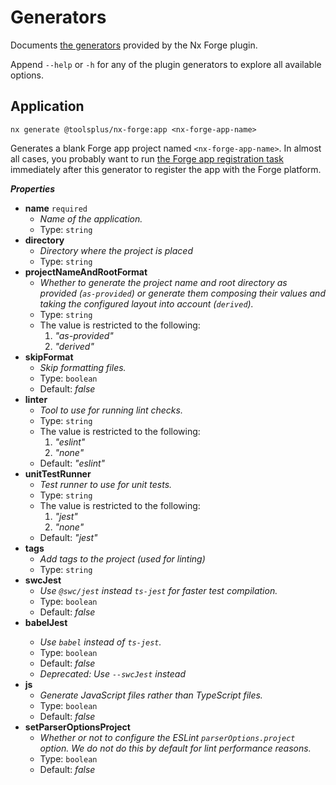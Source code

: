 # Generators

Documents [the generators](https://nx.dev/features/generate-code) provided by the Nx Forge plugin.

Append `--help` or `-h` for any of the plugin generators to explore all available options.

[//]: # (Used https://brianwendt.github.io/json-schema-md-doc/ to generate the properties markdown from schema.json files)

## Application

```shell
nx generate @toolsplus/nx-forge:app <nx-forge-app-name>
```

Generates a blank Forge app project named `<nx-forge-app-name>`. In almost all cases, you probably want to run [the Forge app registration task](executors#register) immediately after this generator to register the app with the Forge platform.

**_Properties_**

- <b id="#NxForgeApplicationGenerator/properties/name">name</b> `required`
  - _Name of the application._
  - Type: `string`
- <b id="#NxForgeApplicationGenerator/properties/directory">directory</b>
  - _Directory where the project is placed_
  - Type: `string`
- <b id="#NxForgeApplicationGenerator/properties/projectNameAndRootFormat">projectNameAndRootFormat</b>
  - _Whether to generate the project name and root directory as provided (`as-provided`) or generate them composing their values and taking the configured layout into account (`derived`)._
  - Type: `string`
  - The value is restricted to the following:
    1. _"as-provided"_
    2. _"derived"_
- <b id="#NxForgeApplicationGenerator/properties/skipFormat">skipFormat</b>
  - _Skip formatting files._
  - Type: `boolean`
  - Default: _false_
- <b id="#NxForgeApplicationGenerator/properties/linter">linter</b>
  - _Tool to use for running lint checks._
  - Type: `string`
  - The value is restricted to the following:
    1. _"eslint"_
    2. _"none"_
  - Default: _"eslint"_
- <b id="#NxForgeApplicationGenerator/properties/unitTestRunner">unitTestRunner</b>
  - _Test runner to use for unit tests._
  - Type: `string`
  - The value is restricted to the following:
    1. _"jest"_
    2. _"none"_
  - Default: _"jest"_
- <b id="#NxForgeApplicationGenerator/properties/tags">tags</b>
  - _Add tags to the project (used for linting)_
  - Type: `string`
- <b id="#NxForgeApplicationGenerator/properties/swcJest">swcJest</b>
  - _Use `@swc/jest` instead `ts-jest` for faster test compilation._
  - Type: `boolean`
  - Default: _false_
- <b id="#NxForgeApplicationGenerator/properties/babelJest">babelJest</b> <Badge type="warning" text="Deprecated" />
  - _Use `babel` instead of `ts-jest`._
  - Type: `boolean`
  - Default: _false_
  - _Deprecated: Use `--swcJest` instead_
- <b id="#NxForgeApplicationGenerator/properties/js">js</b>
  - _Generate JavaScript files rather than TypeScript files._
  - Type: `boolean`
  - Default: _false_
- <b id="#NxForgeApplicationGenerator/properties/setParserOptionsProject">setParserOptionsProject</b>
  - _Whether or not to configure the ESLint `parserOptions.project` option. We do not do this by default for lint performance reasons._
  - Type: `boolean`
  - Default: _false_
